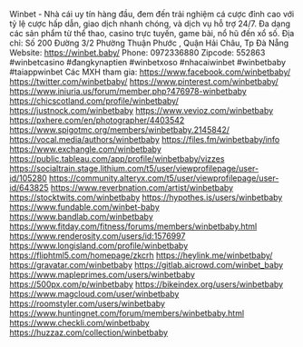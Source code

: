 Winbet - Nhà cái uy tín hàng đầu, đem đến trải nghiệm cá cược đỉnh cao với tỷ lệ cược hấp dẫn, giao dịch nhanh chóng, và dịch vụ hỗ trợ 24/7. Đa dạng các sản phẩm từ thể thao, casino trực tuyến, game bài, nổ hũ đến xổ số.
Địa chỉ: Số 200 Đường 3/2 Phường Thuận Phước , Quận Hải Châu, Tp Đà Nẵng
Website: https://winbet.baby/
Phone: 0972336880
Zipcode: 552863
#winbetcasino #đangkynaptien #winbetxoso #nhacaiwinbet #winbetbaby #taiappwinbet
Các MXH tham gia:
https://www.facebook.com/winbetbaby/ 
https://twitter.com/winbetbaby/ 
https://www.pinterest.com/winbetbaby/ 
https://www.iniuria.us/forum/member.php?476978-winbetbaby 
https://chicscotland.com/profile/winbetbaby/ 
https://justnock.com/winbetbaby 
https://www.vevioz.com/winbetbaby 
https://pxhere.com/en/photographer/4403542 
https://www.spigotmc.org/members/winbetbaby.2145842/ 
https://vocal.media/authors/winbetbaby 
https://files.fm/winbetbaby/info 
https://www.exchangle.com/winbetbaby 
https://public.tableau.com/app/profile/winbetbaby/vizzes 
https://socialtrain.stage.lithium.com/t5/user/viewprofilepage/user-id/105280 
https://community.alteryx.com/t5/user/viewprofilepage/user-id/643825 
https://www.reverbnation.com/artist/winbetbaby 
https://stocktwits.com/winbetbaby 
https://hypothes.is/users/winbetbaby 
https://www.fundable.com/winbet-baby 
https://www.bandlab.com/winbetbaby 
https://www.fitday.com/fitness/forums/members/winbetbaby.html 
https://www.renderosity.com/users/id:1576997 
https://www.longisland.com/profile/winbetbaby 
https://fliphtml5.com/homepage/zkcrh 
https://heylink.me/winbetbaby/ 
https://gravatar.com/winbetbaby 
https://gitlab.aicrowd.com/winbet_baby 
https://www.mapleprimes.com/users/winbetbaby 
https://500px.com/p/winbetbaby 
https://bikeindex.org/users/winbetbaby 
https://www.magcloud.com/user/winbetbaby 
https://roomstyler.com/users/winbetbaby 
https://www.huntingnet.com/forum/members/winbetbaby.html 
https://www.checkli.com/winbetbaby 
https://huzzaz.com/collection/winbetbaby 


